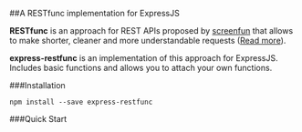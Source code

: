 ##A RESTfunc implementation for ExpressJS

**RESTfunc** is an approach for REST APIs proposed by [screenfun](https://github.com/screenfun) that allows to make shorter, cleaner and more understandable requests ([Read more](https://goo.gl/ql209D)). 

**express-restfunc** is an implementation of this approach for ExpressJS. Includes basic functions and allows you to attach your own functions.

###Installation
```
npm install --save express-restfunc
```

###Quick Start
```
```